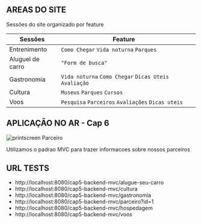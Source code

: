 
## AREAS DO SITE

Sessões do site organizado por feature

|           Sessões     |Feature                          |                         |
|----------------|-------------------------------|-----------------------------|
|Entrenimento|`Como Chegar` `Vida noturna`  `Parques`               |           |
|Aluguel de carro          |`"Form de busca"`            |          |
|Gastronomia          |`Vida noturna` `Como Chegar` `Dicas Uteis` `Avaliação`  |
|Cultura          |`Museus` `Parques` `Cursos`   |
|Voos          |`Pesquisa` `Parceiros` `Avaliações` `Dicas uteis`  ||

## APLICAÇÃO NO AR - Cap 6

![printscreen Parceiro](https://github.com/pdemutti/cap6-MVC/blob/master/src/main/webapp/assets/nova-tela.png?raw=true)

Utilizamos o padrao MVC para trazer informacoes sobre nossos parceiros


## URL TESTS

- http://localhost:8080/cap5-backend-mvc/alugue-seu-carro
- http://localhost:8080/cap5-backend-mvc/cultura
- http://localhost:8080/cap5-backend-mvc/gastronomia
- http://localhost:8080/cap5-backend-mvc/parceiro?id=1
- http://localhost:8080/cap5-backend-mvc/hospedagem
- http://localhost:8080/cap5-backend-mvc/voos
